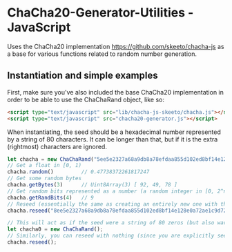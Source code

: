 # ChaCha20-Generator-Utilities - JavaScript
Uses the ChaCha20 implementation https://github.com/skeeto/chacha-js as a base for various functions related to random number generation.


## Instantiation and simple examples
First, make sure you've also included the base ChaCha20 implementation in
order to be able to use the ChaChaRand object, like so:
```html
<script type="text/javascript" src="lib/chacha-js-skeeto/chacha.js"></script>
<script type="text/javascript" src="chacha20-generator.js"></script>
```


When instantiating, the seed should be a hexadecimal number represented by a string of 80 characters.
It can be longer than that, but if it is the extra (rightmost) characters are ignored.

```js
let chacha = new ChaChaRand("5ee5e2327a68a9db8a78efdaa855d102ed8bf14e128e0a72ae1c9d72e5f9747e27479f21dfbfd501");
// Get a float in [0, 1)
chacha.random()         // 0.47738372261817247
// Get some random bytes
chacha.getBytes(3)      // Uint8Array(3) [ 92, 49, 78 ]
// Get random bits represented as a number (a random integer in [0, 2^n - 1] where n is the argument given)
chacha.getRandBits(4)   // 9
// Reseed (essentially the same as creating an entirely new one with the new seed)
chacha.reseed("8ee5e2327a68a9db8a78efdaa855d102ed8bf14e128e0a72ae1c9d72e5f9747e27479f21dfbfd501")

// This will act as if the seed were a string of 80 zeros (but also warn you about it)
let chacha0 = new ChaChaRand();
// Similarly, you can reseed with nothing (since you are explicitly seeding, no warning this time)
chacha.reseed();
```
